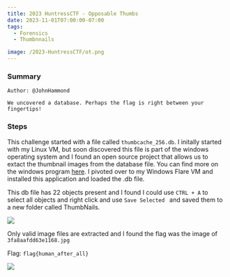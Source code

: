 ```yaml
---
title: 2023 HuntressCTF - Opposable Thumbs
date: 2023-11-01T07:00:00-07:00
tags:
  - Forensics
  - Thumbnnails

image: /2023-HuntressCTF/ot.png
---
```


### Summary
```
Author: @JohnHammond

We uncovered a database. Perhaps the flag is right between your fingertips!

```

### Steps

This challenge started with a file called ```thumbcache_256.db```.  I initally started with my Linux VM, but soon discovered this file is part of the windows operating system and I found an open source project that allows us to extact the thumbnail images from the database file.  You can find more on the windows program [here](https://thumbcacheviewer.github.io/).  I pivoted over to my Windows Flare VM and installed this application and loaded the .db file.

This db file has 22 objects present and I found I could use ```CTRL + A``` to select all objects and right click and use ```Save Selected ``` and saved them to a new folder called ThumbNails.

![](/2023-HuntressCTF/ot1.png)

Only valid image files are extracted and I found the flag was the image of ```3fa8aafdd63e1168.jpg```

Flag: ```flag{human_after_all}```

![](/2023-HuntressCTF/ot2.png)


